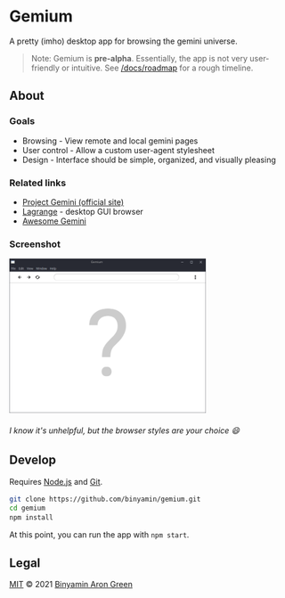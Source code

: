 # Gemium
A pretty (imho) desktop app for browsing the gemini universe.

> Note: Gemium is **pre-alpha**. Essentially, the app is not very user-friendly or intuitive. See [/docs/roadmap](/docs/roadmap) for a rough timeline.

## About
### Goals
* Browsing - View remote and local gemini pages
* User control - Allow a custom user-agent stylesheet
* Design - Interface should be simple, organized, and visually pleasing

### Related links
* [Project Gemini (official site)](https://gemini.circumlunar.space/)
* [Lagrange](https://gmi.skyjake.fi/lagrange/) - desktop GUI browser
* [Awesome Gemini](https://github.com/kr1sp1n/awesome-gemini)

### Screenshot

<img width="70%" src="./resources/screenshot.png" alt="Very unhelpful screenshot, showing that the browser styles are your choice" />

###### I know it's unhelpful, but the browser styles are your choice :smile:

## Develop
Requires [Node.js](https://nodejs.dev) and [Git](https://git-scm.com/).
```sh
git clone https://github.com/binyamin/gemium.git
cd gemium
npm install
```
At this point, you can run the app with `npm start`.

## Legal
[MIT](./LICENSE) © 2021 [Binyamin Aron Green](https://binyam.in)
